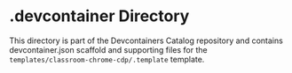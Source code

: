 # .devcontainer Directory

This directory is part of the Devcontainers Catalog repository and contains devcontainer.json scaffold and supporting files for the `templates/classroom-chrome-cdp/.template` template.

